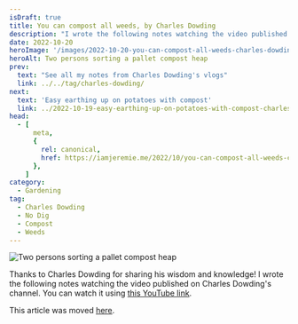 ```yaml
---
isDraft: true
title: You can compost all weeds, by Charles Dowding
description: "I wrote the following notes watching the video published on Charles Dowding's channel"
date: 2022-10-20
heroImage: '/images/2022-10-20-you-can-compost-all-weeds-charles-dowding-hero.jpg'
heroAlt: Two persons sorting a pallet compost heap
prev:
  text: "See all my notes from Charles Dowding's vlogs"
  link: ../../tag/charles-dowding/
next:
  text: 'Easy earthing up on potatoes with compost'
  link: ../2022-10-19-easy-earthing-up-on-potatoes-with-compost-charles-dowding/README.md
head:
  - [
      meta,
      {
        rel: canonical,
        href: https://iamjeremie.me/2022/10/you-can-compost-all-weeds-charles-dowding,
      },
    ]
category:
  - Gardening
tag:
  - Charles Dowding
  - No Dig
  - Compost
  - Weeds
---
```


![Two persons sorting a pallet compost heap](/images/2022-10-20-you-can-compost-all-weeds-charles-dowding-hero.jpg)

Thanks to Charles Dowding for sharing his wisdom and knowledge!
I wrote the following notes watching the video published on Charles Dowding's channel.
You can watch it using [this YouTube link](https://www.youtube.com/shorts/gVKmSO4LQ0Q).

This article was moved [here](../../2022/10/you-can-compost-all-weeds-charles-dowding/README.md).
